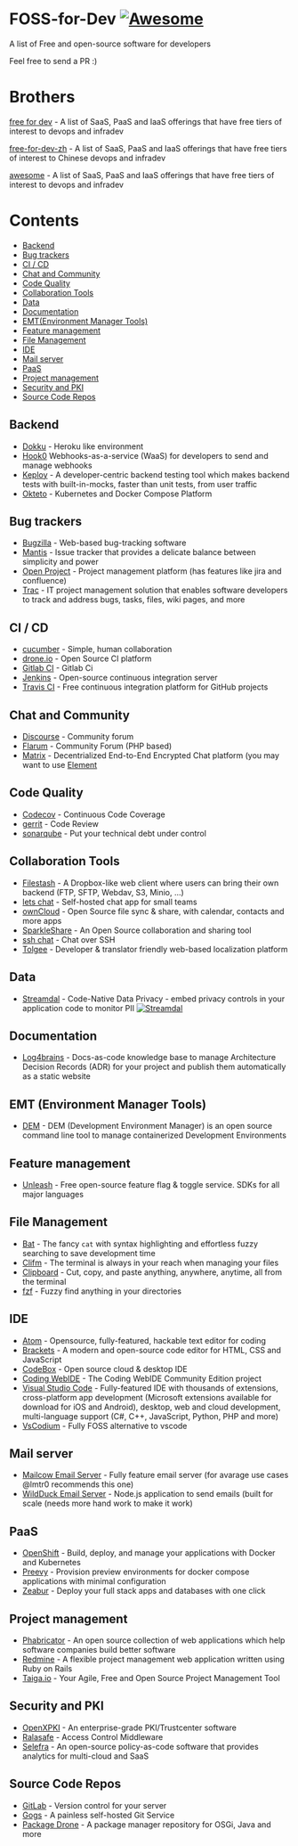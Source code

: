 # FOSS-for-Dev  [![Awesome](https://cdn.rawgit.com/sindresorhus/awesome/d7305f38d29fed78fa85652e3a63e154dd8e8829/media/badge.svg)](https://github.com/sindresorhus/awesome)
A list of Free and open-source software for developers

 
Feel free to send a PR :)
# Brothers
[free for dev](https://github.com/ripienaar/free-for-dev) - A list of SaaS, PaaS and IaaS offerings that have free tiers of interest to devops and infradev

[free-for-dev-zh](https://github.com/qinghuaiorg/free-for-dev-zh) - A list of SaaS, PaaS and IaaS offerings that have free tiers of interest to Chinese devops and infradev

[awesome](https://github.com/sindresorhus/awesome) - A list of SaaS, PaaS and IaaS offerings that have free tiers of interest to devops and infradev


# Contents
   * [Backend](#backend)
   * [Bug trackers](#bug-trackers)
   * [CI / CD](#ci--cd)
   * [Chat and Community](#chat-and-community)
   * [Code Quality](#code-quality)
   * [Collaboration Tools](#collaboration-tools)
   * [Data](#data)
   * [Documentation](#documentation)
   * [EMT(Environment Manager Tools)](#emt-environment-manager-tools)
   * [Feature management](#feature-management)
   * [File Management](#file-management)
   * [IDE](#ide)
   * [Mail server](#mail-server)
   * [PaaS](#paas)
   * [Project management](#project-management)
   * [Security and PKI](#security-and-pki)
   * [Source Code Repos](#source-code-repos)

## Backend
* [Dokku](https://dokku.com/) - Heroku like environment
* [Hook0](https://www.hook0.com/) Webhooks-as-a-service (WaaS) for developers to send and manage webhooks
* [Keploy](https://www.keploy.io/) - A  developer-centric backend testing tool which makes backend tests with built-in-mocks, faster than unit tests, from user traffic
* [Okteto](https://www.okteto.com/) - Kubernetes and Docker Compose Platform

## Bug trackers
* [Bugzilla](https://github.com/bugzilla/bugzilla) - Web-based bug-tracking software
* [Mantis](https://github.com/mantisbt/mantisbt) - Issue tracker that provides a delicate balance between simplicity and power
* [Open Project](https://www.openproject.org) - Project management platform (has features like jira and confluence)
* [Trac](https://github.com/edgewall/trac) - IT project management solution that enables software developers to track and address bugs, tasks, files, wiki pages, and more

## CI / CD
* [cucumber](https://github.com/cucumber/cucumber) - Simple, human collaboration 
* [drone.io](https://drone.io) - Open Source CI platform
* [Gitlab CI](https://docs.gitlab.com/ee/ci/) - Gitlab Ci
* [Jenkins](https://github.com/jenkinsci/jenkins) - Open-source continuous integration server
* [Travis CI](https://github.com/travis-ci/travis-ci) - Free continuous integration platform for GitHub projects

## Chat and Community
* [Discourse](https://discourse.org) - Community forum
* [Flarum](https://flarum.org) - Community Forum (PHP based)
* [Matrix](https://matrix.org) - Decentrialized End-to-End Encrypted Chat platform (you may want to use [Element](https://element.io/)

## Code Quality
* [Codecov](https://codecov.io/) - Continuous Code Coverage
* [gerrit](https://gerrit.googlesource.com/) - Code Review
* [sonarqube](https://github.com/SonarSource/sonarqube) - Put your technical debt under control

## Collaboration Tools
* [Filestash](http://www.filestash.app) - A Dropbox-like web client where users can bring their own backend (FTP, SFTP, Webdav, S3, Minio, ...)
* [lets chat](https://github.com/sdelements/lets-chat) - Self-hosted chat app for small teams
* [ownCloud](https://owncloud.org) - Open Source file sync & share, with calendar, contacts and more apps
* [SparkleShare](https://github.com/hbons/SparkleShare) - An Open Source collaboration and sharing tool
* [ssh chat](https://github.com/shazow/ssh-chat) - Chat over SSH 
* [Tolgee](https://tolgee.io) - Developer & translator friendly web-based localization platform

## Data
* [Streamdal](https://streamdal.com) - Code-Native Data Privacy - embed privacy controls in your application code to monitor PII [![Streamdal](https://img.shields.io/github/stars/streamdal/streamdal?style=flat-square&logo=github&labelColor=%230D1117&color=%23161B22)](https://github.com/streamdal/streamdal)

## Documentation
* [Log4brains](https://github.com/thomvaill/log4brains) - Docs-as-code knowledge base to manage Architecture Decision Records (ADR) for your project and publish them automatically as a static website

## EMT (Environment Manager Tools)
* [DEM](https://axemsolutions.io/dem_doc/index.html) - DEM (Development Environment Manager) is an open source command line tool to manage containerized Development Environments

## Feature management
* [Unleash](https://github.com/Unleash/unleash) - Free open-source feature flag & toggle service. SDKs for all major languages

## File Management
* [Bat](https://github.com/sharkdp/bat) - The fancy `cat` with syntax highlighting and effortless fuzzy searching to save development time
* [Clifm](https://github.com/leo-arch/clifm) - The terminal is always in your reach when managing your files
* [Clipboard](https://github.com/Slackadays/Clipboard) - Cut, copy, and paste anything, anywhere, anytime, all from the terminal
* [fzf](https://github.com/junegunn/fzf) - Fuzzy find anything in your directories

## IDE 
* [Atom](https://github.com/atom/atom) - Opensource, fully-featured, hackable text editor for coding
* [Brackets](https://github.com/adobe/brackets) -  A modern and open-source code editor for HTML, CSS and JavaScript
* [CodeBox](https://github.com/CodeboxIDE/codebox) - Open source cloud & desktop IDE
* [Coding WebIDE](https://github.com/Coding/WebIDE) - The Coding WebIDE Community Edition project
* [Visual Studio Code](https://github.com/Microsoft/vscode) - Fully-featured IDE with thousands of extensions, cross-platform app development (Microsoft extensions available for download for iOS and Android), desktop, web and cloud development, multi-language support (C#, C++, JavaScript, Python, PHP and more)
* [VsCodium](https://vscodium.com/) - Fully FOSS alternative to vscode

## Mail server
* [Mailcow Email Server](https://mailcow.email/) - Fully feature email server (for avarage use cases @lmtr0 recommends this one)
* [WildDuck Email Server](https://wildduck.email/) - Node.js application to send emails (built for scale (needs more hand work to make it work)

## PaaS
* [OpenShift](https://github.com/openshift/origin) - Build, deploy, and manage your applications with Docker and Kubernetes
* [Preevy](https://github.com/livecycle/preevy) - Provision preview environments for docker compose applications with minimal configuration
* [Zeabur](https://zeabur.com) - Deploy your full stack apps and databases with one click

## Project management
* [Phabricator](https://github.com/phacility/phabricator) - An open source collection of web applications which help software companies build better software
* [Redmine](https://github.com/redmine/redmine) - A flexible project management web application written using Ruby on Rails
* [Taiga.io](https://github.com/taigaio) - Your Agile, Free and Open Source Project Management Tool

## Security and PKI
* [OpenXPKI](https://github.com/openxpki/openxpki) - An enterprise-grade PKI/Trustcenter software
* [Ralasafe](http://sourceforge.net/projects/ralasafe/) - Access Control Middleware
* [Selefra](https://github.com/selefra/selefra) - An open-source policy-as-code software that provides analytics for multi-cloud and SaaS

## Source Code Repos 
* [GitLab](https://github.com/gitlabhq/gitlabhq) - Version control for your server
* [Gogs](https://github.com/gogits/gogs)  - A painless self-hosted Git Service 
* [Package Drone](https://github.com/eclipse/packagedrone) - A package manager repository for OSGi, Java and more